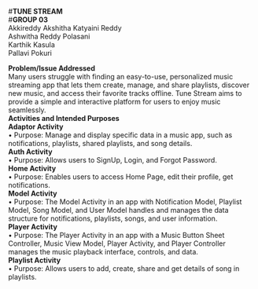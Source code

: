 #**TUNE STREAM**<br>
#**GROUP 03**<br>
Akkireddy Akshitha Katyaini Reddy<br>
Ashwitha Reddy Polasani<br>
Karthik Kasula<br>
Pallavi Pokuri<br>

**Problem/Issue Addressed**<br>
Many users struggle with finding an easy-to-use, personalized music streaming app that lets them create, manage, and share playlists, discover new music, and access their favorite tracks offline. Tune Stream aims to provide a simple and interactive platform for users to enjoy music seamlessly.<br>
**Activities and Intended Purposes**<br>
**Adaptor Activity**<br>
•	Purpose: Manage and display specific data in a music app, such as notifications, playlists, shared playlists, and song details.<br>
**Auth Activity**<br>
•	Purpose: Allows users to SignUp, Login, and Forgot Password.<br>
**Home Activity**<br>
•	Purpose: Enables users to access Home Page, edit their profile, get notifications.<br>
**Model Activity**<br>
•	Purpose: The Model Activity in an app with Notification Model, Playlist Model, Song Model, and User Model handles and manages the data structure for notifications, playlists, songs, and user information. <br>
**Player Activity**<br>
•	Purpose: The Player Activity in an app with a Music Button Sheet Controller, Music View Model, Player Activity, and Player Controller manages the music playback interface, controls, and data.<br>
**Playlist Activity**<br>
•	Purpose: Allows users to add, create, share and get details of song in playlists.<br>



